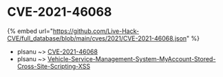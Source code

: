 # CVE-2021-46068
{% embed url="https://github.com/Live-Hack-CVE/full_database/blob/main/cves/2021/CVE-2021-46068.json" %}

* plsanu ~> [CVE-2021-46068](https://www.alice-snow.ru/2021/database/cve-2021-46068/cve-2021-46068-plsanu)
* plsanu ~> [Vehicle-Service-Management-System-MyAccount-Stored-Cross-Site-Scripting-XSS](https://www.alice-snow.ru/2021/database/cve-2021-46068/vehicle-service-management-system-myaccount-stored-cross-site-scripting-xss-plsanu)